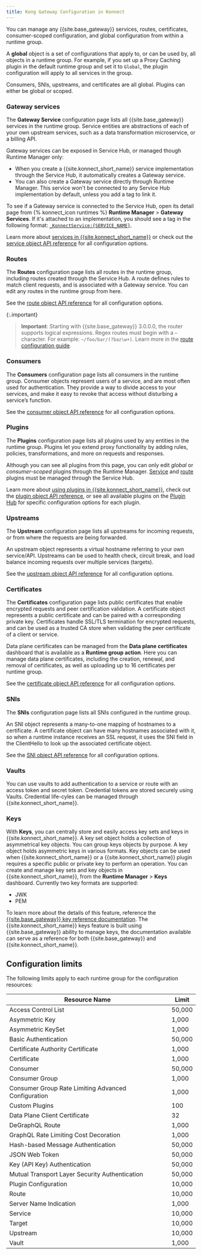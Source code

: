 ```yaml
---
title: Kong Gateway Configuration in Konnect
---
```


You can manage any {{site.base_gateway}} services, routes, certificates, consumer-scoped
configuration, and global configuration from within a runtime group.

A **global** object is a set of configurations that apply to, or can be used
by, all objects in a runtime group. For example, if you set up a Proxy Caching
plugin in the default runtime group and set it to `Global`,
the plugin configuration will apply to all services in the group.

Consumers, SNIs, upstreams, and certificates are all global. Plugins
can either be global or scoped.

### Gateway services

The **Gateway Service** configuration page lists all {{site.base_gateway}} services
in the runtime group. Service entities are abstractions of each of your own
upstream services, such as a data transformation microservice, or a billing API.

Gateway services can be exposed in Service Hub, or managed though Runtime Manager
only:

* When you create a {{site.konnect_short_name}} service implementation through the Service Hub, it automatically creates a Gateway service.
* You can also create a Gateway service directly through Runtime Manager. This
service won't be connected to any Service Hub implementation by default, unless you add a tag to link it.

To see if a Gateway service is connected to the Service Hub, open its
detail page from {% konnect_icon runtimes %} **Runtime Manager** > **Gateway Services**. If it's attached to an
implementation, you should see a tag in the following format: [`_KonnectService:{SERVICE_NAME}`](/deck/latest/guides/konnect/#konnect-service-tags).

Learn more about [services in {{site.konnect_short_name}}](/konnect/servicehub/) or
check out the [service object API reference](/gateway/latest/admin-api/#service-object)
for all configuration options.

### Routes

The **Routes** configuration page lists all routes in the runtime group, including
routes created through the Service Hub. A route defines rules to match client
requests, and is associated with a Gateway service. You can edit any
routes in the runtime group from here.

See the [route object API reference](/gateway/latest/admin-api/#route-object)
for all configuration options.

{:.important}
> **Important**: Starting with {{site.base_gateway}} 3.0.0.0, the router supports logical expressions.
Regex routes must begin with a `~` character. For example: `~/foo/bar/(?baz\w+)`.
Learn more in the [route configuration guide](/gateway/latest/key-concepts/routes/expressions/).

### Consumers

The **Consumers** configuration page lists all consumers in the runtime group.
Consumer objects represent users of a service, and are most often used for
authentication. They provide a way to divide access to your services, and make
it easy to revoke that access without disturbing a service’s function.

See the [consumer object API reference](/gateway/latest/admin-api/#consumer-object)
for all configuration options.

### Plugins

The **Plugins** configuration page lists all plugins used by any
entities in the runtime group. Plugins let you extend proxy functionality by
adding rules, policies, transformations, and more on requests and responses.

Although you can see all plugins from this page, you can only edit _global_ or
_consumer-scoped_ plugins through the Runtime Manager.
[Service](/konnect/servicehub/enable-service-plugin) and
[route](/konnect/servicehub/enable-route-plugin) plugins must be managed
through the Service Hub.

Learn more about [using plugins in {{site.konnect_short_name}}](/konnect/servicehub/plugins/),
check out the [plugin object API reference](/gateway/latest/admin-api/#plugin-object),
or see all available plugins on the [Plugin Hub](/hub/) for specific configuration
options for each plugin.

### Upstreams

The **Upstream** configuration page lists all upstreams for incoming requests,
or from where the requests are being forwarded.

An upstream object represents a virtual hostname referring to your own
service/API. Upstreams can be used to health check, circuit break, and load
balance incoming requests over multiple services (targets).

See the [upstream object API reference](/gateway/latest/admin-api/#upstream-object)
for all configuration options.

### Certificates

The **Certificates** configuration page lists public certificates
that enable encrypted requests and peer certification validation.
A certificate object represents a public certificate and can be paired with a
corresponding private key. Certificates handle SSL/TLS termination for encrypted
requests, and can be used as a trusted CA store when validating the peer
certificate of a client or service.

Data plane certificates can be managed from the **Data plane certificates** dashboard that is available as a **Runtime group action**. Here you can manage data plane certificates, including the creation, renewal, and removal of certificates, as well as uploading up to 16 certificates per runtime group. 

See the [certificate object API reference](/gateway/latest/admin-api/#certificate-object)
for all configuration options.

### SNIs

The **SNIs** configuration page lists all SNIs configured in the runtime group.

An SNI object represents a many-to-one mapping of hostnames to a certificate.
A certificate object can have many hostnames associated with it, so when a
runtime instance receives an SSL request, it uses the SNI field in the
ClientHello to look up the associated certificate object.

See the [SNI object API reference](/gateway/latest/admin-api/#sni-object)
for all configuration options.


### Vaults

You can use vaults to add authentication to a service or route with an access token and secret token. Credential tokens are stored securely using Vaults. Credential life-cyles can be managed through {{site.konnect_short_name}}. 

### Keys
With **Keys**, you can centrally store and easily access key sets and keys in {{site.konnect_short_name}}. A key set object holds a collection of asymmetrical key objects. You can group keys objects by purpose. A key object holds asymmetric keys in various formats. Key objects can be used when {{site.konnect_short_name}} or a {{site.konnect_short_name}} plugin requires a specific public or private key to perform an operation. You can create and manage key sets and key objects in {{site.konnect_short_name}}, from the **Runtime Manager** > **Keys** dashboard. Currently two key formats are supported:
* JWK
* PEM

To learn more about the details of this feature, reference the [{{site.base_gateway}} key reference documentation](/gateway/latest/reference/key-management/). The {{site.konnect_short_name}} keys feature is built using {{site.base_gateway}} ability to manage keys, the documentation available can serve as a reference for both {{site.base_gateway}} and {{site.konnect_short_name}}.

## Configuration limits

The following limits apply to each runtime group for the configuration resources:

| Resource Name | Limit |
| --- | --- |
| Access Control List | 50,000 |
| Asymmetric Key | 1,000 |
| Asymmetric KeySet | 1,000 |
| Basic Authentication | 50,000 |
| Certificate Authority Certificate | 1,000 |
| Certificate | 1,000 |
| Consumer | 50,000 |
| Consumer Group | 1,000 |
| Consumer Group Rate Limiting Advanced Configuration | 1,000 |
| Custom Plugins | 100 |
| Data Plane Client Certificate | 32 |
| DeGraphQL Route | 1,000 |
| GraphQL Rate Limiting Cost Decoration | 1,000 |
| Hash-based Message Authentication | 50,000 |
| JSON Web Token | 50,000 |
| Key (API Key) Authentication | 50,000 |
| Mutual Transport Layer Security Authentication | 50,000 |
| Plugin Configuration | 10,000 |
| Route | 10,000 |
| Server Name Indication | 1,000 |
| Service | 10,000 |
| Target | 10,000 |
| Upstream | 10,000 |
| Vault | 1,000 |
